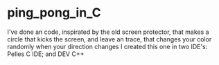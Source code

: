 # ping_pong_in_C
I've done an code, inspirated by the old screen protector, that makes a circle that kicks the screen, and leave an trace, that changes your color randomly when your direction changes 
 I created this one in two IDE's: Pelles C IDE; and DEV C++
